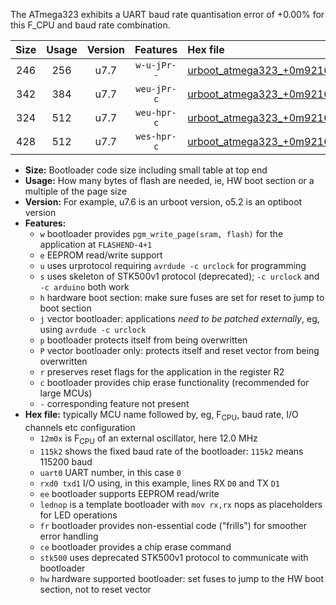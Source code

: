 The ATmega323 exhibits a UART baud rate quantisation error of +0.00% for this F_CPU and baud rate combination.

|Size|Usage|Version|Features|Hex file|
|:-:|:-:|:-:|:-:|:--|
|246|256|u7.7|`w-u-jPr--`|[urboot_atmega323_+0m9216x_++57k6_uart0_rxd0_txd1_lednop_fr.hex](https://raw.githubusercontent.com/stefanrueger/urboot.hex/main/mcus/atmega323/external_oscillator/fcpu_+0m9216x/br_++57k6/urboot_atmega323_+0m9216x_++57k6_uart0_rxd0_txd1_lednop_fr.hex)|
|342|384|u7.7|`weu-jPr-c`|[urboot_atmega323_+0m9216x_++57k6_uart0_rxd0_txd1_ee_lednop_fr_ce.hex](https://raw.githubusercontent.com/stefanrueger/urboot.hex/main/mcus/atmega323/external_oscillator/fcpu_+0m9216x/br_++57k6/urboot_atmega323_+0m9216x_++57k6_uart0_rxd0_txd1_ee_lednop_fr_ce.hex)|
|324|512|u7.7|`weu-hpr-c`|[urboot_atmega323_+0m9216x_++57k6_uart0_rxd0_txd1_ee_lednop_fr_ce_hw.hex](https://raw.githubusercontent.com/stefanrueger/urboot.hex/main/mcus/atmega323/external_oscillator/fcpu_+0m9216x/br_++57k6/urboot_atmega323_+0m9216x_++57k6_uart0_rxd0_txd1_ee_lednop_fr_ce_hw.hex)|
|428|512|u7.7|`wes-hpr-c`|[urboot_atmega323_+0m9216x_++57k6_uart0_rxd0_txd1_ee_lednop_fr_ce_stk500_hw.hex](https://raw.githubusercontent.com/stefanrueger/urboot.hex/main/mcus/atmega323/external_oscillator/fcpu_+0m9216x/br_++57k6/urboot_atmega323_+0m9216x_++57k6_uart0_rxd0_txd1_ee_lednop_fr_ce_stk500_hw.hex)|

- **Size:** Bootloader code size including small table at top end
- **Usage:** How many bytes of flash are needed, ie, HW boot section or a multiple of the page size
- **Version:** For example, u7.6 is an urboot version, o5.2 is an optiboot version
- **Features:**
  + `w` bootloader provides `pgm_write_page(sram, flash)` for the application at `FLASHEND-4+1`
  + `e` EEPROM read/write support
  + `u` uses urprotocol requiring `avrdude -c urclock` for programming
  + `s` uses skeleton of STK500v1 protocol (deprecated); `-c urclock` and `-c arduino` both work
  + `h` hardware boot section: make sure fuses are set for reset to jump to boot section
  + `j` vector bootloader: applications *need to be patched externally*, eg, using `avrdude -c urclock`
  + `p` bootloader protects itself from being overwritten
  + `P` vector bootloader only: protects itself and reset vector from being overwritten
  + `r` preserves reset flags for the application in the register R2
  + `c` bootloader provides chip erase functionality (recommended for large MCUs)
  + `-` corresponding feature not present
- **Hex file:** typically MCU name followed by, eg, F<sub>CPU</sub>, baud rate, I/O channels etc configuration
  + `12m0x` is F<sub>CPU</sub> of an external oscillator, here 12.0 MHz
  + `115k2` shows the fixed baud rate of the bootloader: `115k2` means 115200 baud
  + `uart0` UART number, in this case `0`
  + `rxd0 txd1` I/O using, in this example, lines RX `D0` and TX `D1`
  + `ee` bootloader supports EEPROM read/write
  + `lednop` is a template bootloader with `mov rx,rx` nops as placeholders for LED operations
  + `fr` bootloader provides non-essential code ("frills") for smoother error handling
  + `ce` bootloader provides a chip erase command
  + `stk500` uses deprecated STK500v1 protocol to communicate with bootloader
  + `hw` hardware supported bootloader: set fuses to jump to the HW boot section, not to reset vector
